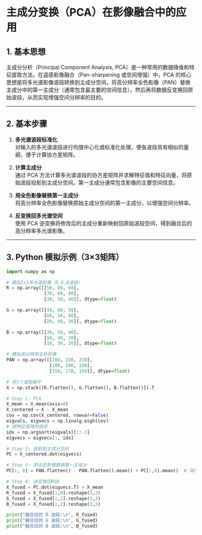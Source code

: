 # 主成分变换（PCA）在影像融合中的应用

## 1. 基本思想

主成分分析（Principal Component Analysis, PCA）是一种常用的数据降维和特征提取方法。在遥感影像融合（Pan-sharpening 或空间增强）中，PCA 的核心思想是将多光谱影像波段转换到主成分空间，将高分辨率全色影像（PAN）替换主成分中的第一主成分（通常包含最主要的空间信息），然后再将数据反变换回原始波段，从而实现增强空间分辨率的目的。  

---

## 2. 基本步骤

1. **多光谱波段标准化**  
   对输入的多光谱波段进行均值中心化或标准化处理，使各波段具有相似的量纲，便于计算协方差矩阵。  

2. **计算主成分**  
   通过 PCA 方法计算多光谱波段的协方差矩阵并求解特征值和特征向量，将原始波段投影到主成分空间。第一主成分通常包含影像的主要空间信息。  

3. **用全色影像替换第一主成分**  
   将高分辨率全色影像替换原始主成分空间的第一主成分，以增强空间分辨率。  

4. **反变换回多光谱空间**  
   使用 PCA 逆变换将修改后的主成分重新映射回原始波段空间，得到融合后的高分辨率多光谱影像。  

---

## 3. Python 模拟示例（3×3矩阵）

```python
import numpy as np

# 模拟3x3多光谱影像（R,G,B波段）
R = np.array([[50, 80, 60],
              [70, 60, 90],
              [30, 50, 40]], dtype=float)

G = np.array([[40, 60, 50],
              [60, 50, 80],
              [20, 40, 30]], dtype=float)

B = np.array([[30, 50, 40],
              [50, 40, 70],
              [10, 30, 20]], dtype=float)

# 模拟高分辨率全色影像
PAN = np.array([[200, 220, 210],
                [180, 200, 190],
                [150, 170, 160]], dtype=float)

# 将3个波段展平
X = np.stack([R.flatten(), G.flatten(), B.flatten()]).T

# Step 1: PCA
X_mean = X.mean(axis=0)
X_centered = X - X_mean
cov = np.cov(X_centered, rowvar=False)
eigvals, eigvecs = np.linalg.eigh(cov)
# 按特征值降序排序
idx = np.argsort(eigvals)[::-1]
eigvecs = eigvecs[:, idx]

# Step 2: 投影到主成分空间
PC = X_centered.dot(eigvecs)

# Step 3: 用全色影像替换第一主成分
PC[:, 0] = PAN.flatten() - PAN.flatten().mean() + PC[:,0].mean()  # 保持均值

# Step 4: 逆变换回RGB
X_fused = PC.dot(eigvecs.T) + X_mean
R_fused = X_fused[:,0].reshape(3,3)
G_fused = X_fused[:,1].reshape(3,3)
B_fused = X_fused[:,2].reshape(3,3)

print("融合后的 R 波段:\n", R_fused)
print("融合后的 G 波段:\n", G_fused)
print("融合后的 B 波段:\n", B_fused)
